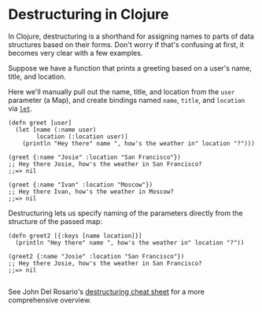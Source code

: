 # Destructuring in Clojure

In Clojure, destructuring is a shorthand for assigning names to parts
of data structures based on their forms. Don't worry if that's
confusing at first, it becomes very clear with a few examples.

Suppose we have a function that prints a greeting based on a user's
name, title, and location.

Here we'll manually pull out the name, title, and location from the
`user` parameter (a Map), and create bindings named `name`, `title`,
and `location` via [`let`](/clojure.core/let).

```
(defn greet [user]
  (let [name (:name user)
        location (:location user)]
    (println "Hey there" name ", how's the weather in" location "?")))

(greet {:name "Josie" :location "San Francisco"})
;; Hey there Josie, how's the weather in San Francisco?
;;=> nil

(greet {:name "Ivan" :location "Moscow"})
;; Hey there Ivan, how's the weather in Moscow?
;;=> nil

```

Destructuring lets us specify naming of the parameters directly from the
structure of the passed map:

```
(defn greet2 [{:keys [name location]}]
  (println "Hey there" name ", how's the weather in" location "?"))

(greet2 {:name "Josie" :location "San Francisco"})
;; Hey there Josie, how's the weather in San Francisco?
;;=> nil


```

See John Del Rosario's [destructuring cheat sheet](https://gist.github.com/john2x/e1dca953548bfdfb9844) for a more comprehensive overview.
